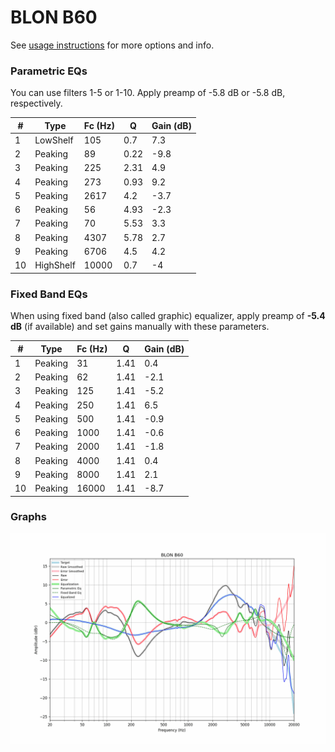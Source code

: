 # BLON B60
See [usage instructions](https://github.com/jaakkopasanen/AutoEq#usage) for more options and info.

### Parametric EQs
You can use filters 1-5 or 1-10. Apply preamp of -5.8 dB or -5.8 dB, respectively.

|   # | Type      |   Fc (Hz) |    Q |   Gain (dB) |
|-----|-----------|-----------|------|-------------|
|   1 | LowShelf  |       105 | 0.7  |         7.3 |
|   2 | Peaking   |        89 | 0.22 |        -9.8 |
|   3 | Peaking   |       225 | 2.31 |         4.9 |
|   4 | Peaking   |       273 | 0.93 |         9.2 |
|   5 | Peaking   |      2617 | 4.2  |        -3.7 |
|   6 | Peaking   |        56 | 4.93 |        -2.3 |
|   7 | Peaking   |        70 | 5.53 |         3.3 |
|   8 | Peaking   |      4307 | 5.78 |         2.7 |
|   9 | Peaking   |      6706 | 4.5  |         4.2 |
|  10 | HighShelf |     10000 | 0.7  |        -4   |

### Fixed Band EQs
When using fixed band (also called graphic) equalizer, apply preamp of **-5.4 dB** (if available) and set gains manually with these parameters.

|   # | Type    |   Fc (Hz) |    Q |   Gain (dB) |
|-----|---------|-----------|------|-------------|
|   1 | Peaking |        31 | 1.41 |         0.4 |
|   2 | Peaking |        62 | 1.41 |        -2.1 |
|   3 | Peaking |       125 | 1.41 |        -5.2 |
|   4 | Peaking |       250 | 1.41 |         6.5 |
|   5 | Peaking |       500 | 1.41 |        -0.9 |
|   6 | Peaking |      1000 | 1.41 |        -0.6 |
|   7 | Peaking |      2000 | 1.41 |        -1.8 |
|   8 | Peaking |      4000 | 1.41 |         0.4 |
|   9 | Peaking |      8000 | 1.41 |         2.1 |
|  10 | Peaking |     16000 | 1.41 |        -8.7 |

### Graphs
![](./BLON%20B60.png)
